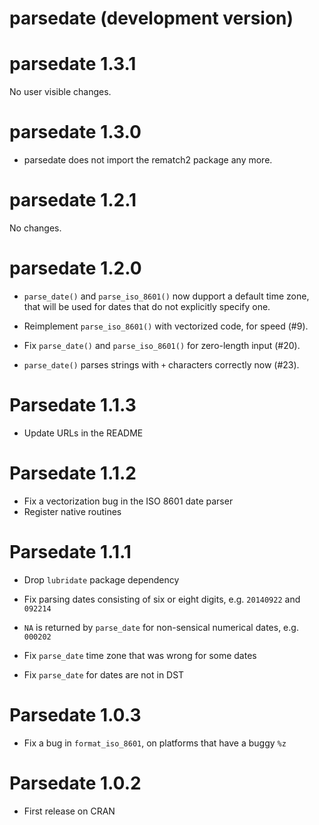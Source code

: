 # parsedate (development version)

# parsedate 1.3.1

No user visible changes.

# parsedate 1.3.0

* parsedate does not import the rematch2 package any more.

# parsedate 1.2.1

No changes.

# parsedate 1.2.0

* `parse_date()` and `parse_iso_8601()` now dupport a default time zone,
  that will be used for dates that do not explicitly specify one.

* Reimplement `parse_iso_8601()` with vectorized code, for speed (#9).

* Fix `parse_date()` and `parse_iso_8601()` for zero-length input (#20).

* `parse_date()` parses strings with `+` characters correctly now (#23).

# Parsedate 1.1.3

* Update URLs in the README

# Parsedate 1.1.2

* Fix a vectorization bug in the ISO 8601 date parser
* Register native routines

# Parsedate 1.1.1

* Drop `lubridate` package dependency

* Fix parsing dates consisting of six or eight digits, e.g. `20140922` and `092214`

* `NA` is returned by `parse_date` for non-sensical numerical dates, e.g. `000202`

* Fix `parse_date` time zone that was wrong for some dates

* Fix `parse_date` for dates are not in DST

# Parsedate 1.0.3

* Fix a bug in `format_iso_8601`, on platforms that have a buggy `%z`

# Parsedate 1.0.2

* First release on CRAN
